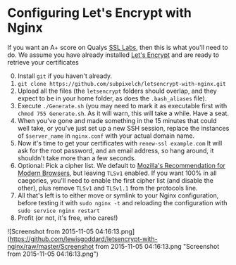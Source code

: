# Configuring Let's Encrypt with Nginx
If you want an A+ score on Qualys [SSL Labs](https://www.ssllabs.com/ssltest/index.html), then this is what you'll need to do. We assume you have already installed [Let's Encrypt](https://letsencrypt.org/) and are ready to retrieve your certificates

0. Install `git` if you haven't already.
1. `git clone https://github.com/subpixelch/letsencrypt-with-nginx.git`
2. Upload all the files (the `letsencrypt` folders should overlap, and they expect to be in your home folder, as does the `.bash_aliases` file).
3. Execute `./Generate.sh` (you may need to mark it as executable first with `chmod 755 Generate.sh`. As it will warn, this will take a while. Have a seat.
4. When you've gone and made something in the 15 minutes that could well take, or you've just set up a new SSH session, replace the instances of `$server_name` in `nginx.conf` with your actual domain name.
5. Now it's time to get your certificates with `renew-ssl example.com` It will ask for the root password, and an email address, so hang around, it shouldn't take more than a few seconds.
6. Optional: Pick a cipher list. We default to [Mozilla's Recommendation for Modern Browsers](https://mozilla.github.io/server-side-tls/ssl-config-generator/?server=nginx-2.2.15&openssl=1.0.1e&hsts=yes&profile=modern), but leaving `TLSv1` enabled. If you want 100% in all caegories, you'll need to enable the first cipher list (and disable the other), plus remove `TLSv1` and `TLSv1.1` from the protocols line.
7. All that's left is to either move or symlink to your Nginx configuration, before testing it with `sudo nginx -t` and reloading the configuration with `sudo service nginx restart`
10. Profit (or not, it's free, who cares!)

![Screenshot from 2015-11-05 04:16:13.png](https://github.com/lewisgoddard/letsencrypt-with-nginx/raw/master/Screenshot from 2015-11-05 04:16:13.png "Screenshot from 2015-11-05 04:16:13.png")
